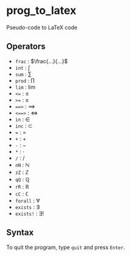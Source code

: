 # prog_to_latex
Pseudo-code to LaTeX code

## Operators
- `frac` : $\frac{...}{...}$
- `int` : $\int$
- `sum` : $\sum$
- `prod` : $\prod$
- `lim` : $\lim$
- `<=` : $\leqslant$ 
- `>=` : $\geqslant$
- `==>` : $\implies$
- `<==>` : $\iff$
- `in` : $\in$
- `inc` : $\subset$
- `=` : $=$
- `+` : $+$
- `-` : $-$
- `*` : $\cdot$
- `/` : $/$
- `nN` : $\mathbb{N}$
- `zZ` : $\mathbb{Z}$
- `qQ` : $\mathbb{Q}$
- `rR` : $\mathbb{R}$
- `cC` : $\mathbb{C}$
- `forall` : $\forall$
- `exists` : $\exists$
- `exists!` : $\exists !$

## Syntax 
To quit the program, type `quit` and press `Enter`.  

